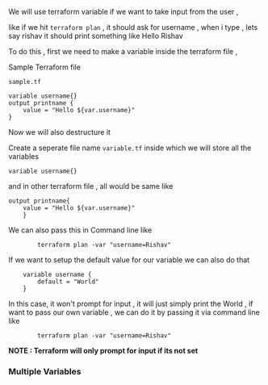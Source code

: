 
We will use terraform variable if we want to take input from the user , 

like if we hit `terraform plan` , it should ask for username , when i type , lets say rishav 
it should print something like Hello Rishav 


To do this , first we need to make a variable inside the terraform file , 

Sample Terraform file 

`sample.tf`


	variable username{}
	output printname {
		value = "Hello ${var.username}"
	}

Now we will also destructure it 


Create a seperate file name `variable.tf` inside which we will store all the variables 


	variable username{}


and in other terraform file , all would be same like

	output printname{
		value = "Hello ${var.username}"
		}


We can also pass this in Command line like

			terraform plan -var "username=Rishav"



If we want to setup the default value for our variable we can also do that

		variable username {
			default = "World"
		}

In this case, it won't prompt for input , it will just simply print the World , if want to pass our own variable , we can do it by passing it via command line 
like 

			terraform plan -var "username=Rishav"


**NOTE : Terraform will only prompt for input if its not set**



### Multiple Variables 




